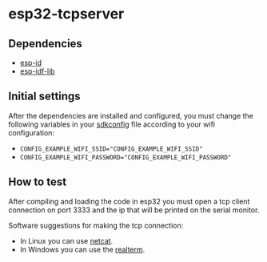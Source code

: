 # esp32-tcpserver

## Dependencies

- [esp-id](https://github.com/espressif/esp-idf)
- [esp-idf-lib](https://github.com/UncleRus/esp-idf-lib.git)

## Initial settings

After the dependencies are installed and configured, you must change the following variables in your [sdkconfig](./sdkconfig) file according to your wifi configuration:
- `CONFIG_EXAMPLE_WIFI_SSID="CONFIG_EXAMPLE_WIFI_SSID"`
- `CONFIG_EXAMPLE_WIFI_PASSWORD="CONFIG_EXAMPLE_WIFI_PASSWORD"`

## How to test

After compiling and loading the code in esp32 you must open a tcp client connection on port 3333 and the ip that will be printed on the serial monitor.

Software suggestions for making the tcp connection:
- In Linux you can use [netcat](http://netcat.sourceforge.net).
- In Windows you can use the [realterm](https://realterm.sourceforge.io/).